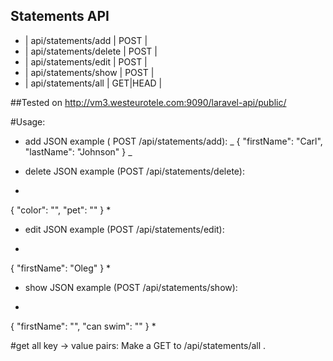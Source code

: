 ## Statements API

- |  api/statements/add     | POST     |
- |  api/statements/delete  | POST     |
- |  api/statements/edit    | POST     |
- |  api/statements/show    | POST     |
- |  api/statements/all     | GET|HEAD |


##Tested on http://vm3.westeurotele.com:9090/laravel-api/public/

#Usage:
- add JSON example ( POST /api/statements/add):
_
{
  "firstName": "Carl",
  "lastName": "Johnson"
}
_

- delete JSON example (POST /api/statements/delete):
*
{
  "color": "",
  "pet": ""
}
*

- edit JSON example (POST /api/statements/edit):
*
{
  "firstName": "Oleg"
}
*

- show JSON example (POST /api/statements/show):
*
{
  "firstName": "",
  "can swim": ""
}
*

#get all key -> value pairs:
Make a GET to /api/statements/all .

